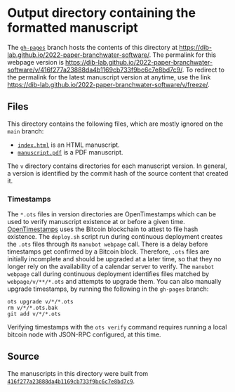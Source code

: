 # Output directory containing the formatted manuscript

The [`gh-pages`](https://github.com/dib-lab/2022-paper-branchwater-software/tree/gh-pages) branch hosts the contents of this directory at <https://dib-lab.github.io/2022-paper-branchwater-software/>.
The permalink for this webpage version is <https://dib-lab.github.io/2022-paper-branchwater-software/v/416f277a23888da4b1169cb733f9bc6c7e8bd7c9/>.
To redirect to the permalink for the latest manuscript version at anytime, use the link <https://dib-lab.github.io/2022-paper-branchwater-software/v/freeze/>.

## Files

This directory contains the following files, which are mostly ignored on the `main` branch:

+ [`index.html`](index.html) is an HTML manuscript.
+ [`manuscript.pdf`](manuscript.pdf) is a PDF manuscript.

The `v` directory contains directories for each manuscript version.
In general, a version is identified by the commit hash of the source content that created it.

### Timestamps

The `*.ots` files in version directories are OpenTimestamps which can be used to verify manuscript existence at or before a given time.
[OpenTimestamps](https://opentimestamps.org/) uses the Bitcoin blockchain to attest to file hash existence.
The `deploy.sh` script run during continuous deployment creates the `.ots` files through its `manubot webpage` call.
There is a delay before timestamps get confirmed by a Bitcoin block.
Therefore, `.ots` files are initially incomplete and should be upgraded at a later time, so that they no longer rely on the availability of a calendar server to verify.
The `manubot webpage` call during continuous deployment identifies files matched by `webpage/v/**/*.ots` and attempts to upgrade them.
You can also manually upgrade timestamps, by running the following in the `gh-pages` branch:

```shell
ots upgrade v/*/*.ots
rm v/*/*.ots.bak
git add v/*/*.ots
```

Verifying timestamps with the `ots verify` command requires running a local bitcoin node with JSON-RPC configured, at this time.

## Source

The manuscripts in this directory were built from
[`416f277a23888da4b1169cb733f9bc6c7e8bd7c9`](https://github.com/dib-lab/2022-paper-branchwater-software/commit/416f277a23888da4b1169cb733f9bc6c7e8bd7c9).

